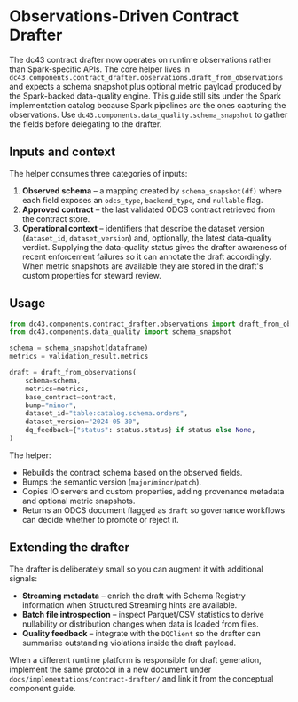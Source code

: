 # Observations-Driven Contract Drafter

The dc43 contract drafter now operates on runtime observations rather than
Spark-specific APIs.  The core helper lives in
`dc43.components.contract_drafter.observations.draft_from_observations` and
expects a schema snapshot plus optional metric payload produced by the
Spark-backed data-quality engine.  This guide still sits under the Spark
implementation catalog because Spark pipelines are the ones capturing the
observations.  Use `dc43.components.data_quality.schema_snapshot` to gather the
fields before delegating to the drafter.

## Inputs and context

The helper consumes three categories of inputs:

1. **Observed schema** – a mapping created by `schema_snapshot(df)` where each
   field exposes an `odcs_type`, `backend_type`, and `nullable` flag.
2. **Approved contract** – the last validated ODCS contract retrieved from the
   contract store.
3. **Operational context** – identifiers that describe the dataset version
   (`dataset_id`, `dataset_version`) and, optionally, the latest data-quality
   verdict.  Supplying the data-quality status gives the drafter awareness of
   recent enforcement failures so it can annotate the draft accordingly.  When
   metric snapshots are available they are stored in the draft's custom
   properties for steward review.

## Usage

```python
from dc43.components.contract_drafter.observations import draft_from_observations
from dc43.components.data_quality import schema_snapshot

schema = schema_snapshot(dataframe)
metrics = validation_result.metrics

draft = draft_from_observations(
    schema=schema,
    metrics=metrics,
    base_contract=contract,
    bump="minor",
    dataset_id="table:catalog.schema.orders",
    dataset_version="2024-05-30",
    dq_feedback={"status": status.status} if status else None,
)
```

The helper:

* Rebuilds the contract schema based on the observed fields.
* Bumps the semantic version (`major`/`minor`/`patch`).
* Copies IO servers and custom properties, adding provenance metadata and
  optional metric snapshots.
* Returns an ODCS document flagged as `draft` so governance workflows can decide
  whether to promote or reject it.

## Extending the drafter

The drafter is deliberately small so you can augment it with additional signals:

* **Streaming metadata** – enrich the draft with Schema Registry information when
  Structured Streaming hints are available.
* **Batch file introspection** – inspect Parquet/CSV statistics to derive
  nullability or distribution changes when data is loaded from files.
* **Quality feedback** – integrate with the `DQClient` so the drafter can
  summarise outstanding violations inside the draft payload.

When a different runtime platform is responsible for draft generation, implement
the same protocol in a new document under
`docs/implementations/contract-drafter/` and link it from the conceptual
component guide.
